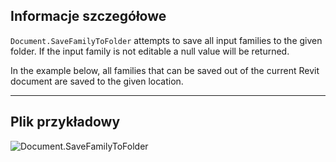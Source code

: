 ## Informacje szczegółowe
`Document.SaveFamilyToFolder` attempts to save all input families to the given folder. If the input family is not editable a null value will be returned.

In the example below, all families that can be saved out of the current Revit document are saved to the given location.
___
## Plik przykładowy

![Document.SaveFamilyToFolder](./Revit.Application.Document.SaveFamilyToFolder_img.jpg)
